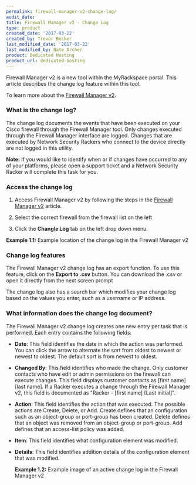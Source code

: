 ```yaml
---
permalink: firewall-manager-v2-change-log/
audit_date:
title: Firewall Manager v2 - Change Log
type: product
created_date: '2017-03-22'
created_by: Trevor Becker
last_modified_date: '2017-03-22'
last_modified_by: Nate Archer
product: Dedicated Hosting
product_url: dedicated-hosting
---
```


Firewall Manager v2 is a new tool within the MyRackspace portal. This article describes the change log feature within this tool.

To learn more about the [Firewall Manager v2](https://support.rackspace.com/how-to/firewall-manager-v2).

### What is the change log?

The change log documents the events that have been executed on your Cisco firewall through the Firewall Manager tool. Only changes executed through the Firewall Manager interface are logged. Changes that are executed by Network Security Rackers who connect to the device directly are not logged in this utility.

**Note:** If you would like to identify when or if changes have occurred to any of your platforms, please open a support ticket and a Network Security Racker will complete this task for you.

### Access the change log

1. Access Firewall Manager v2 by following the steps in the [Firewall Manager v2](https://support.rackspace.com/how-to/firewall-manager-v2) article.

2. Select the correct firewall from the firewall list on the left

3. Click the **Changle Log** tab on the left drop down menu.

  **Example 1.1:** Example location of the change log in the Firewall Manager v2
  <!-- Image "FWCPv2 Article 4 Image Change Log" --->

### Change log features

The Firewall Manager v2 change log has an export function. To use this feature, click on the **Export to .csv** button. You can download the .csv or open it directly from the next screen prompt

The change log also has a search bar which modifies your change log based on the values you enter, such as a username or IP address.

### What information does the change log document?

The Firewall Manager v2 change log creates one new entry per task that is performed. Each entry contains the following fields:

- **Date**: This field identifies the date in which the action was performed. You can click the arrow to alternate the sort from oldest to newest or newest to oldest. The default sort is from newest to oldest.

- **Changed By**: This field identifies who made the change. Only customer contacts who have edit or admin permissions on the firewall can execute changes. This field displays customer contacts as [first name] [last name]. If a Racker executes a change through the Firewall Manager v2, this field is documented as "Racker - [first name] [Last initial]".

- **Action**: This field identifies the action that was executed. The possible actions are Create, Delete, or Add. Create defines that an configuration such as an object-group or port-group has been created. Delete defines that an object was removed from an object-group or port-group. Add defines that an access-list policy was added.

- **Item**: This field identifies what configuration element was modified.

- **Details**: This field identifies addition details of the configuration element that was modified.

  **Example 1.2:** Example image of an active change log in the Firewall Manager v2
  <!-- Image "FWCPv2 Article 4 Image Example Change Log" --->
